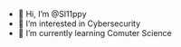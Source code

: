 - 👋 Hi, I’m @Sl11ppy
- 👀 I’m interested in Cybersecurity 
- 🌱 I’m currently learning Comuter Science 

<!---
Sl11ppy/Sl11ppy is a ✨ special ✨ repository because its `README.md` (this file) appears on your GitHub profile.
You can click the Preview link to take a look at your changes.
--->
